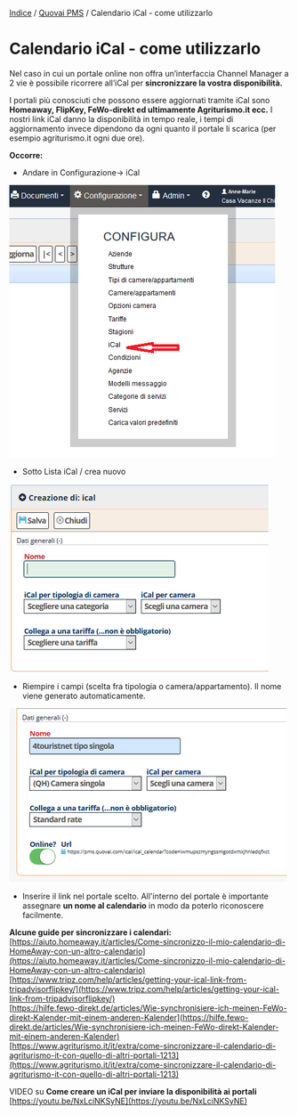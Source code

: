 


[Indice](index.md) / [Quovai PMS](quovai-pms-it.md) / Calendario iCal - come utilizzarlo

# **Calendario iCal - come utilizzarlo**

Nel caso in cui un portale online non offra un’interfaccia Channel Manager a 2 vie è possibile ricorrere all’iCal per **sincronizzare la vostra disponibilità.**

I portali più conosciuti che possono essere aggiornati tramite iCal sono **Homeaway, FlipKey, FeWo-direkt ed ultimamente Agriturismo.it ecc.** I nostri link iCal danno la disponibilità in tempo reale, i tempi di aggiornamento invece dipendono da ogni quanto il portale li scarica (per esempio agriturismo.it ogni due ore).

**Occorre:**  

 - Andare in Configurazione-> iCal

![](images/iCal-001.png)

 - Sotto Lista iCal / crea nuovo  

 ![](images/iCal-002.png)    

 - Riempire i campi (scelta fra tipologia o camera/appartamento). Il nome viene generato automaticamente.

![](images/iCal-003.png)    

 - Inserire il link nel portale scelto. All'interno del portale è importante assegnare **un nome al calendario** in modo da poterlo riconoscere facilmente.
  
**Alcune guide per sincronizzare i calendari:**  
[https://aiuto.homeaway.it/articles/Come-sincronizzo-il-mio-calendario-di-HomeAway-con-un-altro-calendario](https://aiuto.homeaway.it/articles/Come-sincronizzo-il-mio-calendario-di-HomeAway-con-un-altro-calendario)  
[https://www.tripz.com/help/articles/getting-your-ical-link-from-tripadvisorflipkey/](https://www.tripz.com/help/articles/getting-your-ical-link-from-tripadvisorflipkey/)  
[https://hilfe.fewo-direkt.de/articles/Wie-synchronisiere-ich-meinen-FeWo-direkt-Kalender-mit-einem-anderen-Kalender](https://hilfe.fewo-direkt.de/articles/Wie-synchronisiere-ich-meinen-FeWo-direkt-Kalender-mit-einem-anderen-Kalender)  
[https://www.agriturismo.it/it/extra/come-sincronizzare-il-calendario-di-agriturismo-it-con-quello-di-altri-portali-1213](https://www.agriturismo.it/it/extra/come-sincronizzare-il-calendario-di-agriturismo-it-con-quello-di-altri-portali-1213)

VIDEO su **Come creare un iCal per inviare la disponibilità ai portali**  
[https://youtu.be/NxLciNKSyNE](https://youtu.be/NxLciNKSyNE)


  

  
  